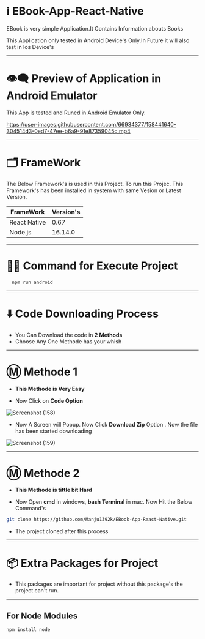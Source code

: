 # ℹ️ EBook-App-React-Native

 EBook is very simple Application.It Contains Information abouts Books

 This Application only tested in Android Device's Only.In Future it will also test in Ios Device's
 
 ---

# 👁️‍🗨️ Preview of Application in Android Emulator

This App is tested and Runed in Android Emulator Only.

https://user-images.githubusercontent.com/66934377/158441640-304514d3-0ed7-47ee-b6a9-91e87359045c.mp4

---

# 🗂️ FrameWork

The Below Framework's is used in this Project. To run this Projec. This Framework's has been installed in system with same Vesion or Latest Version.

| FrameWork  | Version's |
| ------------- | ------------- |
| React Native  | 0.67  |
| Node.js  | 16.14.0  |

---

 # 👨‍💻 Command for Execute Project

```bash
  npm run android
```
---

# ⬇️ Code Downloading Process

* You Can Download the code in **2 Methods**
* Choose Any One Methode has your whish

---

# Ⓜ️ Methode 1

* **This Methode is Very Easy**

* Now Click on __Code Option__

![Screenshot (158)](https://user-images.githubusercontent.com/66934377/164152919-f2854829-535d-4227-9c2f-031f8051f6ac.png)

* Now A Screen will Popup. Now Click **Download Zip** Option . Now the file has been started downloading 

![Screenshot (159)](https://user-images.githubusercontent.com/66934377/164153128-b64e85a2-e40c-4457-9835-a749ac79acd6.png)

---

# Ⓜ️ Methode 2

* **This Methode is tittle bit Hard**

* Now Open **cmd** in windows, **bash Terminal** in mac. Now Hit the Below Command's

```bash
git clone https://github.com/Manju1392k/EBook-App-React-Native.git
```

* The project cloned after this process

---

# 📦 Extra Packages for Project

* This packages are important for project without this package's the project can't run.

---
## For Node Modules
```bash
npm install node
```
